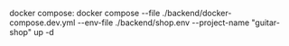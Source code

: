 docker compose:
docker compose --file ./backend/docker-compose.dev.yml --env-file ./backend/shop.env --project-name "guitar-shop" up -d

